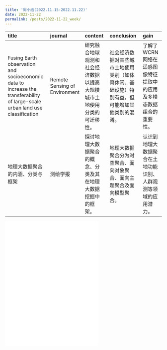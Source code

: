 ```yaml
---
title: '周小结(2022.11.15-2022.11.22)'
date: 2022-11-22
permalink: /posts/2022-11-22_week/
---
```

| title                                                                                                                        | journal                       | content                                                                | conclusion                                                                                     | gain                                                               |
|:-----------------------------------------------------------------------------------------------------------------------------|:------------------------------|:-----------------------------------------------------------------------|:-----------------------------------------------------------------------------------------------|:-------------------------------------------------------------------|
| Fusing Earth observation and socioeconomic data to increase the transferability of large-scale urban land use classification | Remote Sensing of Environment | 研究融合地球观测和社会经济数据以提高大规模城市土地使用分类的可迁移性。 | 社会经济数据对某些城市土地使用类别（如体育休闲、基础设施）特别有益，但可能增加其他类别的混淆。 | 了解了WCRN网络在遥感图像特征提取中的应用及多模态数据组合的重要性。 |
| 地理大数据聚合的内涵、分类与框架                                                                                             | 测绘学报                      | 探讨地理大数据聚合的概念、分类及其在地理大数据挖掘中的框架。           | 地理大数据聚合分为时空聚合、面向对象聚合、面向主题聚合及面向模型聚合。                         | 认识到地理大数据聚合在土地功能识别、人群观测等领域的应用潜力。     |

<embed src="/files/post/2022-11-22-week.pdf" type="application/pdf" height="400px" />
    